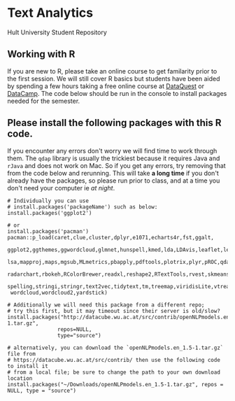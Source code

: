 # Text Analytics
Hult University Student Repository 


## Working with R
If you are new to R, please take an online course to get familarity prior to the first session.  We will still cover R basics but students have been aided by spending a few hours taking a free online course at [DataQuest](www.dataquest.com) or [DataCamp](www.datacamp.com).  The code below should be run in the console to install packages needed for the semester.

## Please install the following packages with this R code.
If you encounter any errors don't worry we will find time to work through them.  The `qdap` library is usually the trickiest because it requires Java and `rJava` and does not work on Mac.  So if you get any errors, try removing that from the code below and rerunning.  This will take **a long time** if you don't already have the packages, so please run prior to class, and at a time you don't need your computer ie *at night*.
```
# Individually you can use 
# install.packages('packageName') such as below:
install.packages('ggplot2')

# or 
install.packages('pacman')
pacman::p_load(caret,clue,cluster,dplyr,e1071,echarts4r,fst,ggalt,
 ggplot2,ggthemes,ggwordcloud,glmnet,hunspell,kmed,lda,LDAvis,leaflet,lexicon,
 lsa,mapproj,maps,mgsub,MLmetrics,pbapply,pdftools,plotrix,plyr,pROC,qdap,
 radarchart,rbokeh,RColorBrewer,readxl,reshape2,RTextTools,rvest,skmeans,
 spelling,stringi,stringr,text2vec,tidytext,tm,treemap,viridisLite,vtreat,
 wordcloud,wordcloud2,yardstick)

# Additionally we will need this package from a different repo;
# try this first, but it may timeout since their server is old/slow?
install.packages("http://datacube.wu.ac.at/src/contrib/openNLPmodels.en_1.5-1.tar.gz",
                repos=NULL,
                type="source")

# alternatively, you can download the `openNLPmodels.en_1.5-1.tar.gz` file from 
# https://datacube.wu.ac.at/src/contrib/ then use the following code to install it 
# from a local file; be sure to change the path to your own download location
install.packages("~/Downloads/openNLPmodels.en_1.5-1.tar.gz", repos = NULL, type = "source")

```

